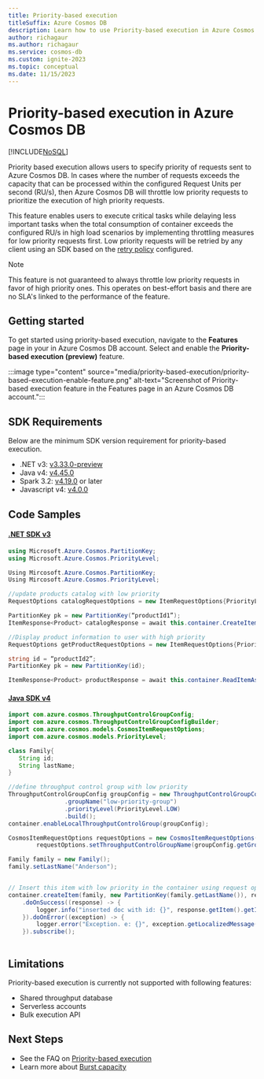 ```yaml
---
title: Priority-based execution
titleSuffix: Azure Cosmos DB
description: Learn how to use Priority-based execution in Azure Cosmos DB.
author: richagaur
ms.author: richagaur
ms.service: cosmos-db
ms.custom: ignite-2023
ms.topic: conceptual
ms.date: 11/15/2023
---
```


# Priority-based execution in Azure Cosmos DB

[!INCLUDE[NoSQL](includes/appliesto-nosql.md)]

Priority based execution allows users to specify priority of requests sent to Azure Cosmos DB. In cases where the number of requests exceeds the capacity that can be processed within the configured Request Units per second (RU/s), then Azure Cosmos DB will throttle low priority requests to prioritize the execution of high priority requests.

This feature enables users to execute critical tasks while delaying less important tasks when the total consumption of container exceeds the configured RU/s in high load scenarios by implementing throttling measures for low priority requests first. Low priority requests will be retried by any client using an SDK based on the [retry policy](https://learn.microsoft.com/azure/cosmos-db/nosql/conceptual-resilient-sdk-applications#should-my-application-retry-on-errors) configured.


> [!NOTE]
> This feature is not guaranteed to always throttle low priority requests in favor of high priority ones. This operates on best-effort basis and there are no SLA's linked to the performance of the feature.

## Getting started

To get started using priority-based execution, navigate to the **Features** page in your in Azure Cosmos DB account. Select and enable the **Priority-based execution (preview)** feature.

:::image type="content" source="media/priority-based-execution/priority-based-execution-enable-feature.png" alt-text="Screenshot of Priority-based execution feature in the Features page in an Azure Cosmos DB account.":::

## SDK Requirements 

Below are the minimum SDK version requirement for priority-based execution.

- .NET v3: [v3.33.0-preview](https://www.nuget.org/packages/Microsoft.Azure.Cosmos/3.33.0-preview) 
- Java v4: [v4.45.0](https://mvnrepository.com/artifact/com.azure/azure-cosmos/4.45.0) 
- Spark 3.2: [v4.19.0](https://central.sonatype.com/artifact/com.azure.cosmos.spark/azure-cosmos-spark_3-2_2-12/4.19.0) or later
- Javascript v4: [v4.0.0](https://www.npmjs.com/package/@azure/cosmos) 

## Code Samples

#### [.NET SDK v3](#tab/net-v3)

```csharp
using Microsoft.Azure.Cosmos.PartitionKey;
using Microsoft.Azure.Cosmos.PriorityLevel;

Using Mircosoft.Azure.Cosmos.PartitionKey; 
Using Mircosoft.Azure.Cosmos.PriorityLevel; 

//update products catalog with low priority
RequestOptions catalogRequestOptions = new ItemRequestOptions{PriorityLevel = PriorityLevel.Low}; 

PartitionKey pk = new PartitionKey(“productId1”); 
ItemResponse<Product> catalogResponse = await this.container.CreateItemAsync<Product>(product1, pk, requestOptions); 

//Display product information to user with high priority
RequestOptions getProductRequestOptions = new ItemRequestOptions{PriorityLevel = PriorityLevel.High}; 

string id = “productId2”; 
PartitionKey pk = new PartitionKey(id); 

ItemResponse<Product> productResponse = await this.container.ReadItemAsync< Product>(id, pk, getProductRequestOptions); 
```

#### [Java SDK v4](#tab/java-v4)

```java
import com.azure.cosmos.ThroughputControlGroupConfig;
import com.azure.cosmos.ThroughputControlGroupConfigBuilder;
import com.azure.cosmos.models.CosmosItemRequestOptions;
import com.azure.cosmos.models.PriorityLevel;

class Family{
   String id;
   String lastName;
}

//define throughput control group with low priority
ThroughputControlGroupConfig groupConfig = new ThroughputControlGroupConfigBuilder()
                .groupName("low-priority-group")
                .priorityLevel(PriorityLevel.LOW)
                .build();
container.enableLocalThroughputControlGroup(groupConfig);

CosmosItemRequestOptions requestOptions = new CosmosItemRequestOptions();
        requestOptions.setThroughputControlGroupName(groupConfig.getGroupName());

Family family = new Family();
family.setLastName("Anderson");


// Insert this item with low priority in the container using request options.
container.createItem(family, new PartitionKey(family.getLastName()), requestOptions)
    .doOnSuccess((response) -> {
        logger.info("inserted doc with id: {}", response.getItem().getId());
    }).doOnError((exception) -> {
        logger.error("Exception. e: {}", exception.getLocalizedMessage(), exception);
    }).subscribe();
    
```

## Limitations

Priority-based execution is currently not supported with following features:

- Shared throughput database
- Serverless accounts
- Bulk execution API

## Next Steps

- See the FAQ on [Priority-based execution](priority-based-execution-faq.md)
- Learn more about [Burst capacity](burst-capacity.md)
